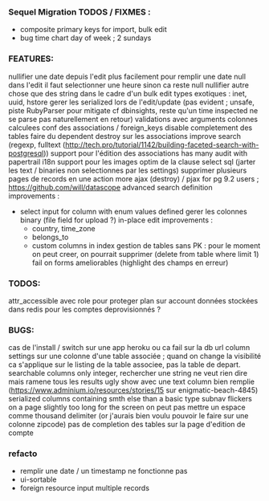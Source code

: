 ### Sequel Migration TODOS / FIXMES :

  - composite primary keys for import, bulk edit
  - bug time chart day of week ; 2 sundays

### FEATURES:

nullifier une date depuis l'edit plus facilement
pour remplir une date null dans l'edit il faut selectionner une heure sinon ca reste null
nullifier autre chose que des string dans le cadre d'un bulk edit
types exotiques : inet, uuid, hstore
gerer les serialized lors de l'edit/update (pas evident ; unsafe, piste RubyParser pour mitigate cf dbinsights, reste qu'un time inspected ne se parse pas naturellement en retour)
validations avec arguments
colonnes calculees
conf des associations / foreign_keys
disable completement des tables
faire du dependent destroy sur les associations
improve search (regexp, fulltext (http://tech.pro/tutorial/1142/building-faceted-search-with-postgresql))
support pour l'édition des associations has many
audit with papertrail
i18n
support pour les images
optim de la clause select sql (jarter les text / binaries non selectionnes par les settings)
supprimer plusieurs pages de records en une action
more ajax (destroy) / pjax
for pg 9.2 users ; https://github.com/will/datascope
advanced search definition improvements :
  - select input for column with enum values defined
gerer les colonnes binary (file field for upload ?)
in-place edit improvements :
	- country, time_zone
	- belongs_to
	- custom columns in index
gestion de tables sans PK : pour le moment on peut creer, on pourrait supprimer (delete from table where <tous les attr> limit 1)
fail on forms ameliorables (highlight des champs en erreur)

### TODOS:

attr_accessible avec role pour proteger plan sur account
données stockées dans redis pour les comptes deprovisionnés ?

### BUGS:
cas de l'install / switch sur une app heroku ou ca fail sur la db url
column settings sur une colonne d'une table associée ; quand on change la visibilité ca s'applique sur le listing de la table associee, pas la table de depart.
searchable columns only integer, rechercher une string ne veut rien dire mais ramene tous les results
ugly show avec une text column bien remplie (https://www.adminium.io/resources/stories/15 sur enigmatic-beach-4845)
serialized columns containing smth else than a basic type
subnav flickers on a page slightly too long for the screen
on peut pas mettre un espace comme thousand delimiter (or j'aurais bien voulu pouvoir le faire sur une colonne zipcode)
pas de completion des tables sur la page d'edition de compte

### refacto

- remplir une date / un timestamp ne fonctionne pas
- ui-sortable
- foreign resource input multiple records
